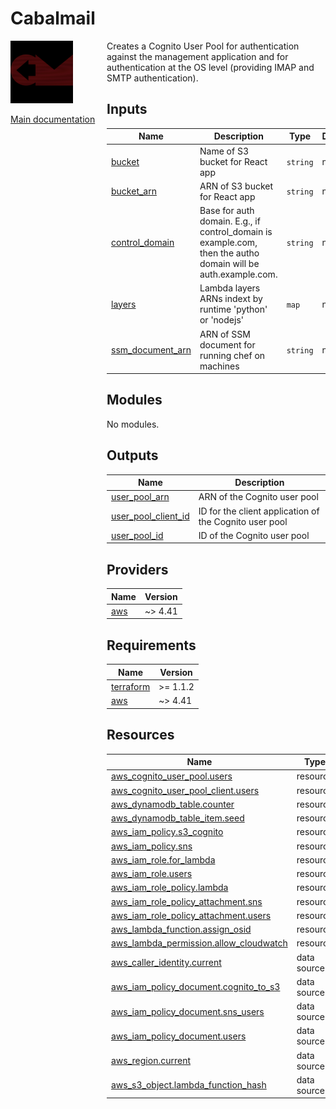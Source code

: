 <!-- BEGIN_TF_DOCS -->
# Cabalmail
<div style="width: 10em; float:left; height: 100%; padding-right: 1em;"><img src="/docs/logo.png" width="100" />
<p><a href="/README.md">Main documentation</a></p>
</div><div style="padding-left: 11em;">

Creates a Cognito User Pool for authentication against the management application and for authentication at the OS level (providing IMAP and SMTP authentication).

## Inputs

| Name | Description | Type | Default | Required |
|------|-------------|------|---------|:--------:|
| <a name="input_bucket"></a> [bucket](#input\_bucket) | Name of S3 bucket for React app | `string` | n/a | yes |
| <a name="input_bucket_arn"></a> [bucket\_arn](#input\_bucket\_arn) | ARN of S3 bucket for React app | `string` | n/a | yes |
| <a name="input_control_domain"></a> [control\_domain](#input\_control\_domain) | Base for auth domain. E.g., if control\_domain is example.com, then the autho domain will be auth.example.com. | `string` | n/a | yes |
| <a name="input_layers"></a> [layers](#input\_layers) | Lambda layers ARNs indext by runtime 'python' or 'nodejs' | `map` | n/a | yes |
| <a name="input_ssm_document_arn"></a> [ssm\_document\_arn](#input\_ssm\_document\_arn) | ARN of SSM document for running chef on machines | `string` | n/a | yes |
## Modules

No modules.
## Outputs

| Name | Description |
|------|-------------|
| <a name="output_user_pool_arn"></a> [user\_pool\_arn](#output\_user\_pool\_arn) | ARN of the Cognito user pool |
| <a name="output_user_pool_client_id"></a> [user\_pool\_client\_id](#output\_user\_pool\_client\_id) | ID for the client application of the Cognito user pool |
| <a name="output_user_pool_id"></a> [user\_pool\_id](#output\_user\_pool\_id) | ID of the Cognito user pool |
## Providers

| Name | Version |
|------|---------|
| <a name="provider_aws"></a> [aws](#provider\_aws) | ~> 4.41 |
## Requirements

| Name | Version |
|------|---------|
| <a name="requirement_terraform"></a> [terraform](#requirement\_terraform) | >= 1.1.2 |
| <a name="requirement_aws"></a> [aws](#requirement\_aws) | ~> 4.41 |
## Resources

| Name | Type |
|------|------|
| [aws_cognito_user_pool.users](https://registry.terraform.io/providers/hashicorp/aws/latest/docs/resources/cognito_user_pool) | resource |
| [aws_cognito_user_pool_client.users](https://registry.terraform.io/providers/hashicorp/aws/latest/docs/resources/cognito_user_pool_client) | resource |
| [aws_dynamodb_table.counter](https://registry.terraform.io/providers/hashicorp/aws/latest/docs/resources/dynamodb_table) | resource |
| [aws_dynamodb_table_item.seed](https://registry.terraform.io/providers/hashicorp/aws/latest/docs/resources/dynamodb_table_item) | resource |
| [aws_iam_policy.s3_cognito](https://registry.terraform.io/providers/hashicorp/aws/latest/docs/resources/iam_policy) | resource |
| [aws_iam_policy.sns](https://registry.terraform.io/providers/hashicorp/aws/latest/docs/resources/iam_policy) | resource |
| [aws_iam_role.for_lambda](https://registry.terraform.io/providers/hashicorp/aws/latest/docs/resources/iam_role) | resource |
| [aws_iam_role.users](https://registry.terraform.io/providers/hashicorp/aws/latest/docs/resources/iam_role) | resource |
| [aws_iam_role_policy.lambda](https://registry.terraform.io/providers/hashicorp/aws/latest/docs/resources/iam_role_policy) | resource |
| [aws_iam_role_policy_attachment.sns](https://registry.terraform.io/providers/hashicorp/aws/latest/docs/resources/iam_role_policy_attachment) | resource |
| [aws_iam_role_policy_attachment.users](https://registry.terraform.io/providers/hashicorp/aws/latest/docs/resources/iam_role_policy_attachment) | resource |
| [aws_lambda_function.assign_osid](https://registry.terraform.io/providers/hashicorp/aws/latest/docs/resources/lambda_function) | resource |
| [aws_lambda_permission.allow_cloudwatch](https://registry.terraform.io/providers/hashicorp/aws/latest/docs/resources/lambda_permission) | resource |
| [aws_caller_identity.current](https://registry.terraform.io/providers/hashicorp/aws/latest/docs/data-sources/caller_identity) | data source |
| [aws_iam_policy_document.cognito_to_s3](https://registry.terraform.io/providers/hashicorp/aws/latest/docs/data-sources/iam_policy_document) | data source |
| [aws_iam_policy_document.sns_users](https://registry.terraform.io/providers/hashicorp/aws/latest/docs/data-sources/iam_policy_document) | data source |
| [aws_iam_policy_document.users](https://registry.terraform.io/providers/hashicorp/aws/latest/docs/data-sources/iam_policy_document) | data source |
| [aws_region.current](https://registry.terraform.io/providers/hashicorp/aws/latest/docs/data-sources/region) | data source |
| [aws_s3_object.lambda_function_hash](https://registry.terraform.io/providers/hashicorp/aws/latest/docs/data-sources/s3_object) | data source |

</div>
<!-- END_TF_DOCS -->